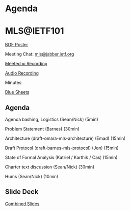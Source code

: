 # Agenda
# MLS@IETF101

[BOF Poster](https://github.com/mlswg/wg-materials/blob/master/ietf101/mls_poster.jpeg)

Meeting Chat: mls@jabber.ietf.org

[Meetecho Recording](https://www.youtube.com/watch?v=CgoR2Xdcaa0)

[Audio Recording](https://www.ietf.org/audio/ietf101/ietf101-buckingham-20180322-1550.mp3)

Minutes: 

[Blue Sheets](https://www.ietf.org/proceedings/101/bluesheets/bluesheets-101-mls-201803221550-00.pdf)

## Agenda

Agenda bashing, Logistics (Sean/Nick) (5min)

Problem Statement (Barnes) (30min)

Architecture (draft-omara-mls-architecture) (Emad) (15min)

Draft Protocol (draft-barnes-mls-protocol) (Jon) (15min)

State of Formal Analysis (Katriel / Karthik / Cas) (15min)

Charter text discussion (Sean/Nick) (30min)

Hums (Sean/Nick) (10min)

## Slide Deck

[Combined Slides](https://github.com/mlswg/wg-materials/blob/master/ietf101/MLS%40IETF101%20Slides.pdf)
